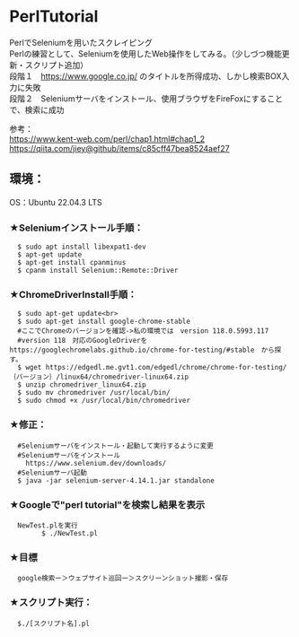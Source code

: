 # PerlTutorial
PerlでSeleniumを用いたスクレイピング<br>
Perlの練習として、Seleniumを使用したWeb操作をしてみる。（少しづつ機能更新・スクリプト追加）<br>
段階１　https://www.google.co.jp/ のタイトルを所得成功、しかし検索BOX入力に失敗 <br>
段階２　Seleniumサーバをインストール、使用ブラウザをFireFoxにすることで、検索に成功 <br>

参考：<br>
      https://www.kent-web.com/perl/chap1.html#chap1_2<br>
      https://qiita.com/jiey@github/items/c85cff47bea8524aef27<br>
## 環境：<br>
  OS：Ubuntu 22.04.3 LTS<br>
  ### ★Seleniumインストール手順：<br>
      $ sudo apt install libexpat1-dev
      $ apt-get update
      $ apt-get install cpanminus
      $ cpanm install Selenium::Remote::Driver
  ### ★ChromeDriverInstall手順：<br>
      $ sudo apt-get update<br>
      $ sudo apt-get install google-chrome-stable
      #ここでChromeのバージョンを確認->私の環境では　version 118.0.5993.117
      #version 118　対応のGoogleDriverを　https://googlechromelabs.github.io/chrome-for-testing/#stable　から探す。
      $ wget https://edgedl.me.gvt1.com/edgedl/chrome/chrome-for-testing/｛バージョン｝/linux64/chromedriver-linux64.zip
      $ unzip chromedriver_linux64.zip
      $ sudo mv chromedriver /usr/local/bin/
      $ sudo chmod +x /usr/local/bin/chromedriver
### ★修正：<br>
      #Seleniumサーバをインストール・起動して実行するように変更
      #Seleniumサーバをインストール
        https://www.selenium.dev/downloads/
      #Seleniumサーバ起動
      $ java -jar selenium-server-4.14.1.jar standalone
### ★Googleで"perl tutorial"を検索し結果を表示
      NewTest.plを実行
            $ ./NewTest.pl
### ★目標
      google検索ー＞ウェブサイト巡回ー＞スクリーンショット撮影・保存


      
### ★スクリプト実行：<br>
      $./[スクリプト名].pl
      
